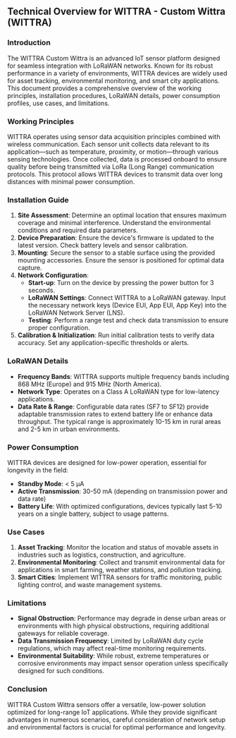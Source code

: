 ## Technical Overview for WITTRA - Custom Wittra (WITTRA)

### Introduction
The WITTRA Custom Wittra is an advanced IoT sensor platform designed for seamless integration with LoRaWAN networks. Known for its robust performance in a variety of environments, WITTRA devices are widely used for asset tracking, environmental monitoring, and smart city applications. This document provides a comprehensive overview of the working principles, installation procedures, LoRaWAN details, power consumption profiles, use cases, and limitations.

### Working Principles
WITTRA operates using sensor data acquisition principles combined with wireless communication. Each sensor unit collects data relevant to its application—such as temperature, proximity, or motion—through various sensing technologies. Once collected, data is processed onboard to ensure quality before being transmitted via LoRa (Long Range) communication protocols. This protocol allows WITTRA devices to transmit data over long distances with minimal power consumption.

### Installation Guide
1. **Site Assessment**: Determine an optimal location that ensures maximum coverage and minimal interference. Understand the environmental conditions and required data parameters.
2. **Device Preparation**: Ensure the device's firmware is updated to the latest version. Check battery levels and sensor calibration.
3. **Mounting**: Secure the sensor to a stable surface using the provided mounting accessories. Ensure the sensor is positioned for optimal data capture.
4. **Network Configuration**:
   - **Start-up**: Turn on the device by pressing the power button for 3 seconds.
   - **LoRaWAN Settings**: Connect WITTRA to a LoRaWAN gateway. Input the necessary network keys (Device EUI, App EUI, App Key) into the LoRaWAN Network Server (LNS).
   - **Testing**: Perform a range test and check data transmission to ensure proper configuration.
5. **Calibration & Initialization**: Run initial calibration tests to verify data accuracy. Set any application-specific thresholds or alerts.

### LoRaWAN Details
- **Frequency Bands**: WITTRA supports multiple frequency bands including 868 MHz (Europe) and 915 MHz (North America).
- **Network Type**: Operates on a Class A LoRaWAN type for low-latency applications.
- **Data Rate & Range**: Configurable data rates (SF7 to SF12) provide adaptable transmission rates to extend battery life or enhance data throughput. The typical range is approximately 10-15 km in rural areas and 2-5 km in urban environments.

### Power Consumption
WITTRA devices are designed for low-power operation, essential for longevity in the field:
- **Standby Mode**: < 5 µA
- **Active Transmission**: 30-50 mA (depending on transmission power and data rate)
- **Battery Life**: With optimized configurations, devices typically last 5-10 years on a single battery, subject to usage patterns.

### Use Cases
1. **Asset Tracking**: Monitor the location and status of movable assets in industries such as logistics, construction, and agriculture.
2. **Environmental Monitoring**: Collect and transmit environmental data for applications in smart farming, weather stations, and pollution tracking.
3. **Smart Cities**: Implement WITTRA sensors for traffic monitoring, public lighting control, and waste management systems.

### Limitations
- **Signal Obstruction**: Performance may degrade in dense urban areas or environments with high physical obstructions, requiring additional gateways for reliable coverage.
- **Data Transmission Frequency**: Limited by LoRaWAN duty cycle regulations, which may affect real-time monitoring requirements.
- **Environmental Suitability**: While robust, extreme temperatures or corrosive environments may impact sensor operation unless specifically designed for such conditions.

### Conclusion
WITTRA Custom Wittra sensors offer a versatile, low-power solution optimized for long-range IoT applications. While they provide significant advantages in numerous scenarios, careful consideration of network setup and environmental factors is crucial for optimal performance and longevity.